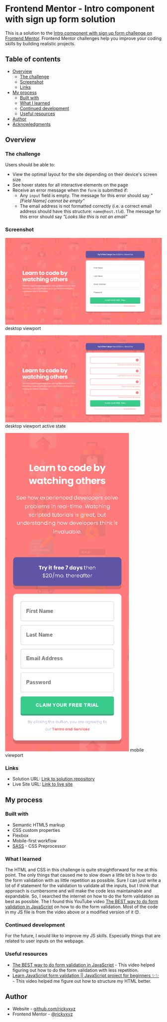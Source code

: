 # Frontend Mentor - Intro component with sign up form solution

This is a solution to the [Intro component with sign up form challenge on Frontend Mentor](https://www.frontendmentor.io/challenges/intro-component-with-signup-form-5cf91bd49edda32581d28fd1). Frontend Mentor challenges help you improve your coding skills by building realistic projects.

## Table of contents

- [Overview](#overview)
  - [The challenge](#the-challenge)
  - [Screenshot](#screenshot)
  - [Links](#links)
- [My process](#my-process)
  - [Built with](#built-with)
  - [What I learned](#what-i-learned)
  - [Continued development](#continued-development)
  - [Useful resources](#useful-resources)
- [Author](#author)
- [Acknowledgments](#acknowledgments)

## Overview

### The challenge

Users should be able to:

- View the optimal layout for the site depending on their device's screen size
- See hover states for all interactive elements on the page
- Receive an error message when the `form` is submitted if:
  - Any `input` field is empty. The message for this error should say _"[Field Name] cannot be empty"_
  - The email address is not formatted correctly (i.e. a correct email address should have this structure: `name@host.tld`). The message for this error should say _"Looks like this is not an email"_

### Screenshot

![desktop viewport](./screenshot/intro-component-with-sign-up-form-desktop.png)
desktop viewport

![desktop viewport active state](./screenshot/intro-component-with-sign-up-form-desktop-active.png)
desktop viewport active state

![mobile viewport](./screenshot/intro-component-with-sign-up-form-mobile.png)
mobile viewport

### Links

- Solution URL: [Link to solution repository](https://github.com/rickyxyz/frontendmentor-projects/tree/main/intro-component-with-signup-form-master)
- Live Site URL: [Link to live site](https://rickyxyz.github.io/frontendmentor-projects/intro-component-with-signup-form-master/index.html)

## My process

### Built with

- Semantic HTML5 markup
- CSS custom properties
- Flexbox
- Mobile-first workflow
- [SASS](https://sass-lang.com/) - CSS Preprocessor

### What I learned

The HTML and CSS in this challenge is quite straightforward for me at this point.
The only things that caused me to slow down a little bit is how to do the form validation with as little repetition as possible.
Sure I can just write a lot of if statement for the validation to validate all the inputs, but I think that approach is cumbersome
and will make the code less maintainable and expandable. So, I searched the internet on how to do the form validation as best as possible.
The I found this YouTube video [The BEST way to do form validation in JavaScript](https://youtu.be/iyngFd6f8ko) on how to do the form validation.
Most of the code in my JS file is from the video above or a modified version of it 😊.

### Continued development

For the future, I would like to improve my JS skills. Especially things that are related to user inputs on the webpage.

### Useful resources

- [The BEST way to do form validation in JavaScript](https://youtu.be/iyngFd6f8ko) - This video helped figuring out how to do the form validation with less repetition.
- [Learn JavaScript form validation || JavaScript project for beginners ✨✨](https://youtu.be/VufN46OyFng) - This video helped me figure out how to structure my HTML better.

## Author

- Website - [github.com/rickyxyz](https://github.com/rickyxyz)
- Frontend Mentor - [@rickyxyz](https://www.frontendmentor.io/profile/rickyxyz)
